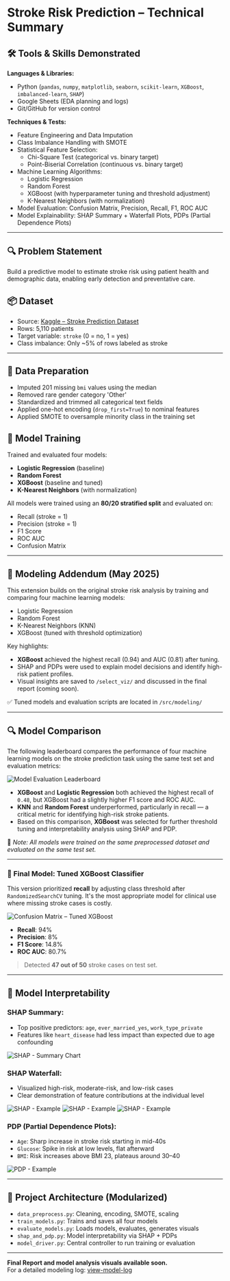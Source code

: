 
# Stroke Risk Prediction – Technical Summary

## 🛠 Tools & Skills Demonstrated

**Languages & Libraries:**  
- Python (`pandas`, `numpy`, `matplotlib`, `seaborn`, `scikit-learn`, `XGBoost`, `imbalanced-learn`, `SHAP`)  
- Google Sheets (EDA planning and logs)  
- Git/GitHub for version control  

**Techniques & Tests:**  
- Feature Engineering and Data Imputation  
- Class Imbalance Handling with SMOTE  
- Statistical Feature Selection:  
  - Chi-Square Test (categorical vs. binary target)  
  - Point-Biserial Correlation (continuous vs. binary target)  
- Machine Learning Algorithms:  
  - Logistic Regression  
  - Random Forest  
  - XGBoost (with hyperparameter tuning and threshold adjustment)  
  - K-Nearest Neighbors (with normalization)  
- Model Evaluation: Confusion Matrix, Precision, Recall, F1, ROC AUC  
- Model Explainability: SHAP Summary + Waterfall Plots, PDPs (Partial Dependence Plots)  

---

## 🔍 Problem Statement
Build a predictive model to estimate stroke risk using patient health and demographic data, enabling early detection and preventative care.

## 📦 Dataset
- Source: [Kaggle – Stroke Prediction Dataset](https://www.kaggle.com/fedesoriano/stroke-prediction-dataset)  
- Rows: 5,110 patients  
- Target variable: `stroke` (0 = no, 1 = yes)  
- Class imbalance: Only ~5% of rows labeled as stroke  

---

## 🧹 Data Preparation
- Imputed 201 missing `bmi` values using the median  
- Removed rare gender category 'Other'  
- Standardized and trimmed all categorical text fields  
- Applied one-hot encoding (`drop_first=True`) to nominal features  
- Applied SMOTE to oversample minority class in the training set  

## 🧪 Model Training
Trained and evaluated four models:
- **Logistic Regression** (baseline)  
- **Random Forest**  
- **XGBoost** (baseline and tuned)  
- **K-Nearest Neighbors** (with normalization)  

All models were trained using an **80/20 stratified split** and evaluated on:
- Recall (stroke = 1)  
- Precision (stroke = 1)  
- F1 Score  
- ROC AUC  
- Confusion Matrix  

---

## 🧠 Modeling Addendum (May 2025)

This extension builds on the original stroke risk analysis by training and comparing four machine learning models:
- Logistic Regression  
- Random Forest  
- K-Nearest Neighbors (KNN)  
- XGBoost (tuned with threshold optimization)  

Key highlights:
- **XGBoost** achieved the highest recall (0.94) and AUC (0.81) after tuning.  
- SHAP and PDPs were used to explain model decisions and identify high-risk patient profiles.  
- Visual insights are saved to `/select_viz/` and discussed in the final report (coming soon).  

✅ Tuned models and evaluation scripts are located in `/src/modeling/`

---

## 🔍 Model Comparison

The following leaderboard compares the performance of four machine learning models on the stroke prediction task using the same test set and evaluation metrics:

![Model Evaluation Leaderboard](select_viz/model_comparison_chart.png)

- **XGBoost** and **Logistic Regression** both achieved the highest recall of `0.48`, but XGBoost had a slightly higher F1 score and ROC AUC.  
- **KNN** and **Random Forest** underperformed, particularly in recall — a critical metric for identifying high-risk stroke patients.  
- Based on this comparison, **XGBoost** was selected for further threshold tuning and interpretability analysis using SHAP and PDP.  

📌 *Note: All models were trained on the same preprocessed dataset and evaluated on the same test set.*  

---

### 🥇 Final Model: Tuned XGBoost Classifier

This version prioritized **recall** by adjusting class threshold after `RandomizedSearchCV` tuning. It's the most appropriate model for clinical use where missing stroke cases is costly.

![Confusion Matrix – Tuned XGBoost](select_viz/confusion_matrix_xgboost_tuned.png)

- **Recall**: 94%  
- **Precision**: 8%  
- **F1 Score**: 14.8%  
- **ROC AUC**: 80.7%  

> Detected **47 out of 50** stroke cases on test set.

---

## 🧠 Model Interpretability

### SHAP Summary:
- Top positive predictors: `age`, `ever_married_yes`, `work_type_private`  
- Features like `heart_disease` had less impact than expected due to age confounding  

![SHAP - Summary Chart](select_viz/shap_feature_importance.png)

### SHAP Waterfall:
- Visualized high-risk, moderate-risk, and low-risk cases  
- Clear demonstration of feature contributions at the individual level 

![SHAP - Example](select_viz/shap_high_risk.png) 
![SHAP - Example](select_viz/shap_moderate_risk.png) 
![SHAP - Example](select_viz/shap_low_risk.png) 

### PDP (Partial Dependence Plots):
- `Age`: Sharp increase in stroke risk starting in mid-40s  
- `Glucose`: Spike in risk at low levels, flat afterward  
- `BMI`: Risk increases above BMI 23, plateaus around 30–40  

![PDP - Example](select_viz/pdp_age.png) 

---

## 🔧 Project Architecture (Modularized)
- `data_preprocess.py`: Cleaning, encoding, SMOTE, scaling  
- `train_models.py`: Trains and saves all four models  
- `evaluate_models.py`: Loads models, evaluates, generates visuals  
- `shap_and_pdp.py`: Model interpretability via SHAP + PDPs  
- `model_driver.py`: Central controller to run training or evaluation  

---

**Final Report and model analysis visuals available soon.**  
For a detailed modeling log: [view-model-log](https://docs.google.com/spreadsheets/d/1pduhjQ3n5z88igfg-g8DmshraBieVE_CXnfD5TDrHlg/edit#gid=1555003253)
